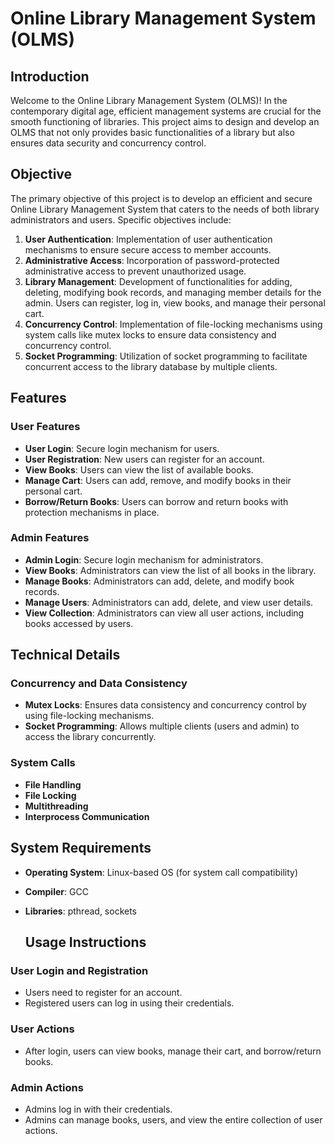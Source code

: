 # Online Library Management System (OLMS)

## Introduction

Welcome to the Online Library Management System (OLMS)! In the contemporary digital age, efficient management systems are crucial for the smooth functioning of libraries. This project aims to design and develop an OLMS that not only provides basic functionalities of a library but also ensures data security and concurrency control.

## Objective

The primary objective of this project is to develop an efficient and secure Online Library Management System that caters to the needs of both library administrators and users. Specific objectives include:

1. **User Authentication**: Implementation of user authentication mechanisms to ensure secure access to member accounts.
2. **Administrative Access**: Incorporation of password-protected administrative access to prevent unauthorized usage.
3. **Library Management**: Development of functionalities for adding, deleting, modifying book records, and managing member details for the admin. Users can register, log in, view books, and manage their personal cart.
4. **Concurrency Control**: Implementation of file-locking mechanisms using system calls like mutex locks to ensure data consistency and concurrency control.
5. **Socket Programming**: Utilization of socket programming to facilitate concurrent access to the library database by multiple clients.

## Features

### User Features
- **User Login**: Secure login mechanism for users.
- **User Registration**: New users can register for an account.
- **View Books**: Users can view the list of available books.
- **Manage Cart**: Users can add, remove, and modify books in their personal cart.
- **Borrow/Return Books**: Users can borrow and return books with protection mechanisms in place.

### Admin Features
- **Admin Login**: Secure login mechanism for administrators.
- **View Books**: Administrators can view the list of all books in the library.
- **Manage Books**: Administrators can add, delete, and modify book records.
- **Manage Users**: Administrators can add, delete, and view user details.
- **View Collection**: Administrators can view all user actions, including books accessed by users.

## Technical Details

### Concurrency and Data Consistency
- **Mutex Locks**: Ensures data consistency and concurrency control by using file-locking mechanisms.
- **Socket Programming**: Allows multiple clients (users and admin) to access the library concurrently.

### System Calls
- **File Handling**
- **File Locking**
- **Multithreading**
- **Interprocess Communication**

## System Requirements
- **Operating System**: Linux-based OS (for system call compatibility)
- **Compiler**: GCC
- **Libraries**: pthread, sockets

  ## Usage Instructions

### User Login and Registration
- Users need to register for an account.
- Registered users can log in using their credentials.

### User Actions
- After login, users can view books, manage their cart, and borrow/return books.

### Admin Actions
- Admins log in with their credentials.
- Admins can manage books, users, and view the entire collection of user actions.
